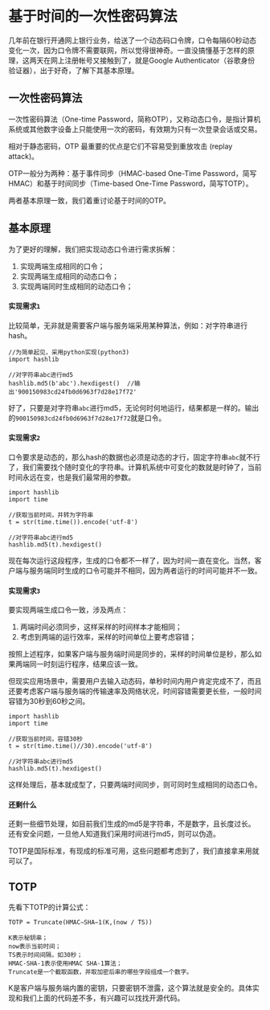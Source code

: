 # 基于时间的一次性密码算法

几年前在银行开通网上银行业务，给送了一个动态码口令牌，口令每隔60秒动态变化一次，因为口令牌不需要联网，所以觉得很神奇。一直没搞懂基于怎样的原理，这两天在网上注册帐号又接触到了，就是Google Authenticator（谷歌身份验证器），出于好奇，了解下其基本原理。

## 一次性密码算法

一次性密码算法（One-time Password，简称OTP），又称动态口令，是指计算机系统或其他数字设备上只能使用一次的密码，有效期为只有一次登录会话或交易。

相对于静态密码，OTP 最重要的优点是它们不容易受到重放攻击 (replay attack)。

OTP一般分为两种：基于事件同步（HMAC-based One-Time Password，简写HMAC）和基于时间同步（Time-based One-Time Password，简写TOTP）。

两者基本原理一致，我们着重讨论基于时间的OTP。

## 基本原理

为了更好的理解，我们把实现动态口令进行需求拆解：

1. 实现两端生成相同的口令；
2. 实现两端生成相同的动态口令；
3. 实现两端同时生成相同的动态口令；

#### 实现需求`1`

比较简单，无非就是需要客户端与服务端采用某种算法，例如：对字符串进行hash。

```
//为简单起见，采用python实现(python3)
import hashlib

//对字符串abc进行md5
hashlib.md5(b'abc').hexdigest()  //输出'900150983cd24fb0d6963f7d28e17f72'
```

好了，只要是对字符串`abc`进行md5，无论何时何地运行，结果都是一样的。输出的`900150983cd24fb0d6963f7d28e17f72`就是口令。

#### 实现需求`2`

口令要求是动态的，那么hash的数据也必须是动态的才行，固定字符串`abc`就不行了，我们需要找个随时变化的字符串。计算机系统中可变化的数就是时钟了，当前时间永远在变，也是我们最常用的参数。

```
import hashlib
import time

//获取当前时间，并转为字符串
t = str(time.time()).encode('utf-8')

//对字符串abc进行md5
hashlib.md5(t).hexdigest()
```

现在每次运行这段程序，生成的口令都不一样了，因为时间一直在变化。当然，客户端与服务端同时生成的口令可能并不相同，因为两者运行的时间可能并不一致。

#### 实现需求`3`

要实现两端生成口令一致，涉及两点：

1. 两端时间必须同步，这样采样的时间样本才能相同；
2. 考虑到两端的运行效率，采样的时间单位上要考虑容错；

按照上述程序，如果客户端与服务端时间是同步的，采样的时间单位是秒，那么如果两端同一时刻运行程序，结果应该一致。

但现实应用场景中，需要用户去输入动态码，单秒时间内用户肯定完成不了，而且还要考虑客户端与服务端的传输速率及网络状况，时间容错需要更长些，一般时间容错为30秒到60秒之间。

```
import hashlib
import time

//获取当前时间，容错30秒
t = str(time.time()//30).encode('utf-8')

//对字符串abc进行md5
hashlib.md5(t).hexdigest()
```

这样处理后，基本就成型了，只要两端时间同步，则可同时生成相同的动态口令。

#### 还剩什么

还剩一些细节处理，如目前我们生成的md5是字符串，不是数字，且长度过长。还有安全问题，一旦他人知道我们采用时间进行md5，则可以伪造。

TOTP是国际标准，有现成的标准可用，这些问题都考虑到了，我们直接拿来用就可以了。

## TOTP

先看下TOTP的计算公式：

```
TOTP = Truncate(HMAC−SHA−1(K,(now / TS))

K表示秘钥串；
now表示当前时间；
TS表示时间间隔，如30秒；
HMAC-SHA-1表示使用HMAC SHA-1算法；
Truncate是一个截取函数，并取加密后串的哪些字段组成一个数字。
```

K是客户端与服务端内置的密钥，只要密钥不泄露，这个算法就是安全的。具体实现和我们上面的代码差不多，有兴趣可以找找开源代码。


